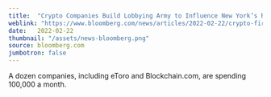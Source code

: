 ```yaml
---
title:  "Crypto Companies Build Lobbying Army to Influence New York’s Rules"
weblink: "https://www.bloomberg.com/news/articles/2022-02-22/crypto-firms-like-etoro-blockchain-com-hire-new-york-lobbyists-to-woo-lawmakers"
date:   2022-02-22
thumbnail: "/assets/news-bloomberg.png"
source: bloomberg.com
jumbotron: false
---
```

A dozen companies, including eToro and Blockchain.com, are spending 100,000 a month.
